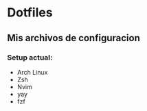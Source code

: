 # Dotfiles
## Mis archivos de configuracion

### Setup actual:
* Arch Linux
* Zsh
* Nvim
* yay
* fzf


